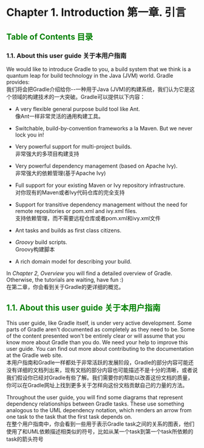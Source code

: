 # Chapter 1. Introduction 第一章. 引言
## <font color=green>Table of Contents 目录 </font>
### 1.1. About this user guide 关于本用户指南

We would like to introduce Gradle to you, a build system that we think is a quantum leap for build technology in the Java (JVM) world. Gradle provides:  
我们将会把Gradle介绍给你--一种用于Java (JVM)的构建系统，我们认为它是这个领域的构建技术的一大突破。Gradle可以提供以下内容：

* A very flexible general purpose build tool like Ant.  
像Ant一样非常灵活的通用构建工具。

* Switchable, build-by-convention frameworks a la Maven. But we never lock you in!
* Very powerful support for multi-project builds.  
非常强大的多项目构建支持

* Very powerful dependency management (based on Apache Ivy).  
非常强大的依赖管理(基于Apache Ivy)

* Full support for your existing Maven or Ivy repository infrastructure.  
对你现有的Maven或者Ivy代码仓库的完全支持

* Support for transitive dependency management without the need for remote repositories or pom.xml and ivy.xml files.   
支持依赖管理，而不需要远程仓库或者pom.xml和ivy.xml文件

* Ant tasks and builds as first class citizens.

* *Groovy* build scripts.   
Groovy构建脚本

* A rich domain model for describing your build.

In *Chapter 2, Overview* you will find a detailed overview of Gradle. Otherwise, the tutorials are waiting, have fun :)   
在第二章，你会看到关于Gradle的更详细的概览。

## <font color=green>1.1. About this user guide  关于本用户指南</font>
This user guide, like Gradle itself, is under very active development. Some parts of Gradle aren't documented as completely as they need to be. Some of the content presented won't be entirely clear or will assume that you know more about Gradle than you do. We need your help to improve this user guide. You can find out more about contributing to the documentation at the Gradle web site.   
本用户指南和Gradle一样都处于非常活跃的发展阶段，Gradle的部分内容可能还没有详细的文档列出来，现有文档的部分内容也可能描述不是十分的清晰，或者说我们假设你已经对Gradle有些了解。我们需要你的帮助以改善这份文档的质量，你可以在Gradle网址上找到更多关于怎样向这份文档贡献自己的力量的方法。

Throughout the user guide, you will find some diagrams that represent dependency relationships between Gradle tasks. These use something analogous to the UML dependency notation, which renders an arrow from one task to the task that the first task depends on.   
在整个用户指南中，你会看到一些用于表示Gradle task之间的关系的图表，他们使用了和UML依赖描述相类似的符号，比如从某一个task到第一个task所依赖的task的箭头符号

